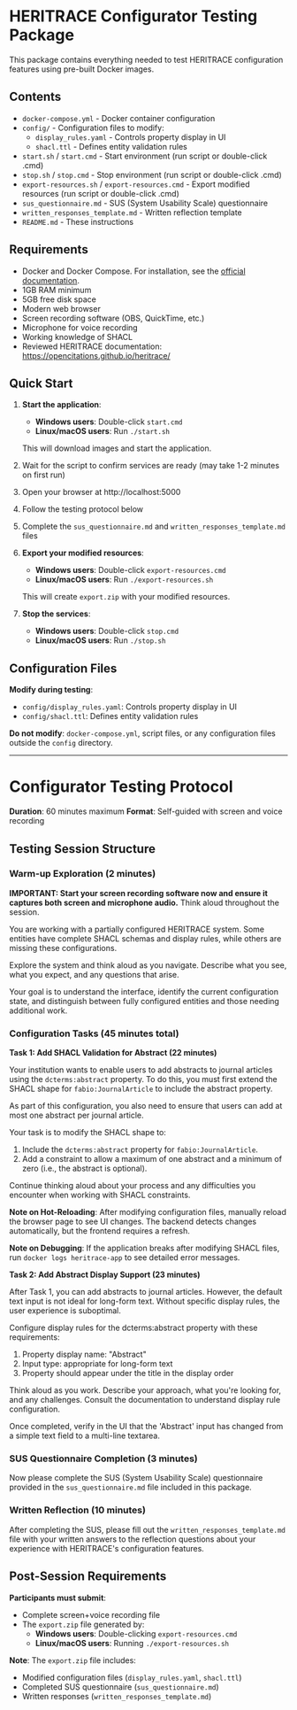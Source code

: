 # HERITRACE Configurator Testing Package

This package contains everything needed to test HERITRACE configuration features using pre-built Docker images.

## Contents

- `docker-compose.yml` - Docker container configuration
- `config/` - Configuration files to modify:
  - `display_rules.yaml` - Controls property display in UI
  - `shacl.ttl` - Defines entity validation rules
- `start.sh` / `start.cmd` - Start environment (run script or double-click .cmd)
- `stop.sh` / `stop.cmd` - Stop environment (run script or double-click .cmd)
- `export-resources.sh` / `export-resources.cmd` - Export modified resources (run script or double-click .cmd)
- `sus_questionnaire.md` - SUS (System Usability Scale) questionnaire
- `written_responses_template.md` - Written reflection template
- `README.md` - These instructions


## Requirements

- Docker and Docker Compose. For installation, see the <a href="https://docs.docker.com/get-docker/" target="_blank">official documentation</a>.
- 1GB RAM minimum
- 5GB free disk space
- Modern web browser
- Screen recording software (OBS, QuickTime, etc.)
- Microphone for voice recording
- Working knowledge of SHACL
- Reviewed HERITRACE documentation: https://opencitations.github.io/heritrace/

## Quick Start

1. **Start the application**:
   - **Windows users**: Double-click `start.cmd`
   - **Linux/macOS users**: Run `./start.sh`
   
   This will download images and start the application.
2. Wait for the script to confirm services are ready (may take 1-2 minutes on first run)
3. Open your browser at http://localhost:5000
4. Follow the testing protocol below
5. Complete the `sus_questionnaire.md` and `written_responses_template.md` files
6. **Export your modified resources**:
   - **Windows users**: Double-click `export-resources.cmd`
   - **Linux/macOS users**: Run `./export-resources.sh`
   
   This will create `export.zip` with your modified resources.
7. **Stop the services**:
   - **Windows users**: Double-click `stop.cmd`
   - **Linux/macOS users**: Run `./stop.sh`

## Configuration Files

**Modify during testing**:
- `config/display_rules.yaml`: Controls property display in UI
- `config/shacl.ttl`: Defines entity validation rules

**Do not modify**: `docker-compose.yml`, script files, or any configuration files outside the `config` directory.

---

# Configurator Testing Protocol

**Duration**: 60 minutes maximum
**Format**: Self-guided with screen and voice recording

## Testing Session Structure

### **Warm-up Exploration (2 minutes)**

**IMPORTANT: Start your screen recording software now and ensure it captures both screen and microphone audio.** Think aloud throughout the session.

You are working with a partially configured HERITRACE system. Some entities have complete SHACL schemas and display rules, while others are missing these configurations.

Explore the system and think aloud as you navigate. Describe what you see, what you expect, and any questions that arise.

Your goal is to understand the interface, identify the current configuration state, and distinguish between fully configured entities and those needing additional work.

### **Configuration Tasks (45 minutes total)**

**Task 1: Add SHACL Validation for Abstract (22 minutes)**  

Your institution wants to enable users to add abstracts to journal articles using the `dcterms:abstract` property. To do this, you must first extend the SHACL shape for `fabio:JournalArticle` to include the abstract property.

As part of this configuration, you also need to ensure that users can add at most one abstract per journal article.

Your task is to modify the SHACL shape to:
1. Include the `dcterms:abstract` property for `fabio:JournalArticle`.
2. Add a constraint to allow a maximum of one abstract and a minimum of zero (i.e., the abstract is optional).

Continue thinking aloud about your process and any difficulties you encounter when working with SHACL constraints.

**Note on Hot-Reloading**: After modifying configuration files, manually reload the browser page to see UI changes. The backend detects changes automatically, but the frontend requires a refresh.

**Note on Debugging**: If the application breaks after modifying SHACL files, run `docker logs heritrace-app` to see detailed error messages.

**Task 2: Add Abstract Display Support (23 minutes)**

After Task 1, you can add abstracts to journal articles. However, the default text input is not ideal for long-form text. Without specific display rules, the user experience is suboptimal.

Configure display rules for the dcterms:abstract property with these requirements:

1. Property display name: "Abstract"
2. Input type: appropriate for long-form text
3. Property should appear under the title in the display order

Think aloud as you work. Describe your approach, what you're looking for, and any challenges. Consult the documentation to understand display rule configuration.

Once completed, verify in the UI that the 'Abstract' input has changed from a simple text field to a multi-line textarea.

### **SUS Questionnaire Completion (3 minutes)**

Now please complete the SUS (System Usability Scale) questionnaire provided in the `sus_questionnaire.md` file included in this package.

### **Written Reflection (10 minutes)**

After completing the SUS, please fill out the `written_responses_template.md` file with your written answers to the reflection questions about your experience with HERITRACE's configuration features.

## Post-Session Requirements

**Participants must submit**:
- Complete screen+voice recording file
- The `export.zip` file generated by:
  - **Windows users**: Double-clicking `export-resources.cmd`
  - **Linux/macOS users**: Running `./export-resources.sh`

**Note**: The `export.zip` file includes:
- Modified configuration files (`display_rules.yaml`, `shacl.ttl`)
- Completed SUS questionnaire (`sus_questionnaire.md`)
- Written responses (`written_responses_template.md`)

